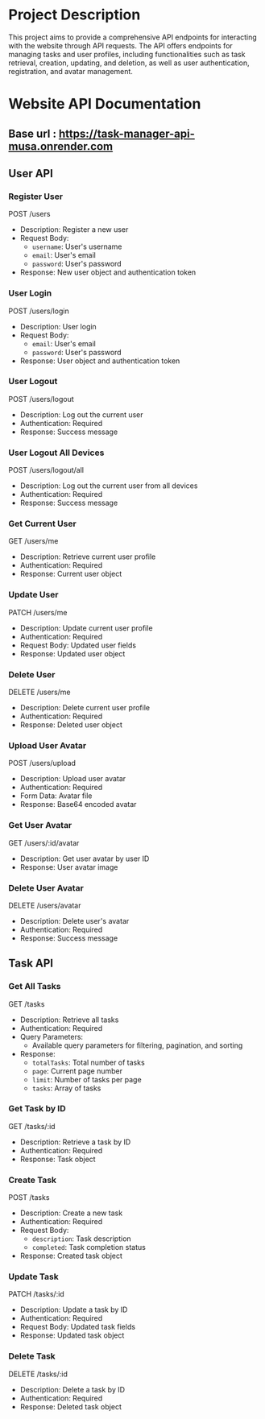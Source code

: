 # Project Description
This project aims to provide a comprehensive API endpoints for interacting with the website through API requests. The API offers endpoints for managing tasks and user profiles, including functionalities such as task retrieval, creation, updating, and deletion, as well as user authentication, registration, and avatar management.
# Website API Documentation
## Base url : https://task-manager-api-musa.onrender.com
## User API

### Register User
POST /users
- Description: Register a new user
- Request Body:
  - `username`: User's username
  - `email`: User's email
  - `password`: User's password
- Response: New user object and authentication token

### User Login
POST /users/login
- Description: User login
- Request Body:
  - `email`: User's email
  - `password`: User's password
- Response: User object and authentication token

### User Logout
POST /users/logout
- Description: Log out the current user
- Authentication: Required
- Response: Success message

### User Logout All Devices
POST /users/logout/all
- Description: Log out the current user from all devices
- Authentication: Required
- Response: Success message
### Get Current User
GET /users/me
- Description: Retrieve current user profile
- Authentication: Required
- Response: Current user object

### Update User
PATCH /users/me
- Description: Update current user profile
- Authentication: Required
- Request Body: Updated user fields
- Response: Updated user object

### Delete User
DELETE /users/me
- Description: Delete current user profile
- Authentication: Required
- Response: Deleted user object

### Upload User Avatar
POST /users/upload
- Description: Upload user avatar
- Authentication: Required
- Form Data: Avatar file
- Response: Base64 encoded avatar

### Get User Avatar
GET /users/:id/avatar
- Description: Get user avatar by user ID
- Response: User avatar image

### Delete User Avatar
DELETE /users/avatar
- Description: Delete user's avatar
- Authentication: Required
- Response: Success message

## Task API

### Get All Tasks
GET /tasks
- Description: Retrieve all tasks
- Authentication: Required
- Query Parameters:
  - Available query parameters for filtering, pagination, and sorting
- Response:
  - `totalTasks`: Total number of tasks
  - `page`: Current page number
  - `limit`: Number of tasks per page
  - `tasks`: Array of tasks

### Get Task by ID
GET /tasks/:id
- Description: Retrieve a task by ID
- Authentication: Required
- Response: Task object

### Create Task
POST /tasks
- Description: Create a new task
- Authentication: Required
- Request Body:
  - `description`: Task description
  - `completed`: Task completion status
- Response: Created task object

### Update Task
PATCH /tasks/:id
- Description: Update a task by ID
- Authentication: Required
- Request Body: Updated task fields
- Response: Updated task object

### Delete Task
DELETE /tasks/:id
- Description: Delete a task by ID
- Authentication: Required
- Response: Deleted task object


